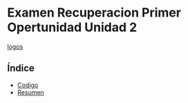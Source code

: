 # Examen Recuperacion Primer Opertunidad Unidad 2
[logos](Img/image_2023-11-01_115017533.png)

## Índice
- [Codigo](Codigo/readme.md)
- [Resumen](Resumen/readme.md)






